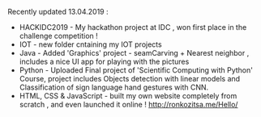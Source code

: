 Recently updated 13.04.2019 :

* HACKIDC2019 - My hackathon project at IDC , won first place in the challenge competition ! 
* IOT - new folder cntaining my IOT projects  
* Java - Added 'Graphics' project - seamCarving + Nearest neighbor , includes a nice UI app for playing with the pictures 
* Python - Uploaded Final project of 'Scientific Computing with Python' Course, project includes Objects detection with linear models and Classification of sign language hand gestures with CNN.
* HTML, CSS & JavaScript - built my own website completely from scratch , and even launched it online ! http://ronkozitsa.me/Hello/ 

